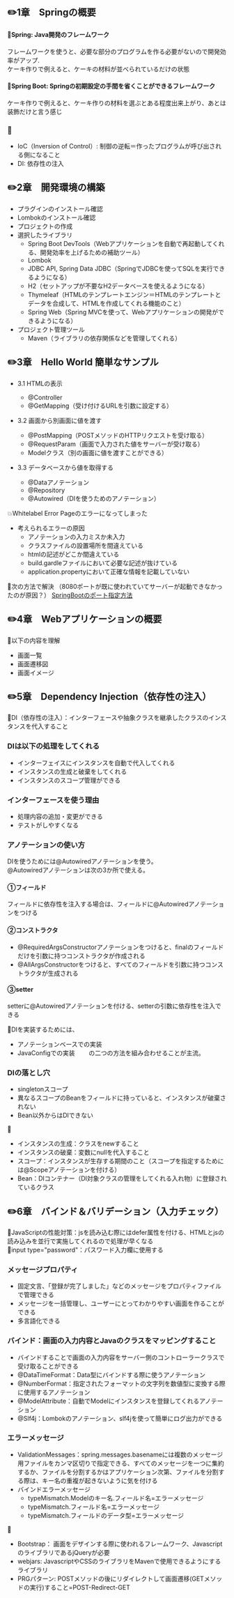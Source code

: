 ## ✏️1章　Springの概要

#### 🌸**Spring**: Java開発のフレームワーク 
  フレームワークを使うと、必要な部分のプログラムを作る必要がないので開発効率がアップ.  
	ケーキ作りで例えると、ケーキの材料が並べられているだけの状態

#### 🌸**Spring Boot**: Springの初期設定の手間を省くことができるフレームワーク 
  ケーキ作りで例えると、ケーキ作りの材料を選ぶとある程度出来上がり、あとは装飾だけと言う感じ


### 🔖 
* IoC（Inversion of Control）: 制御の逆転＝作ったプログラムが呼び出される側になること
* DI: 依存性の注入


## ✏️2章　開発環境の構築

* プラグインのインストール確認
* Lombokのインストール確認
* プロジェクトの作成
* 選択したライブラリ
  * Spring Boot DevTools（Webアプリケーションを自動で再起動してくれる、開発効率を上げるための補助ツール）
  * Lombok
  * JDBC API, Spring Data JDBC（SpringでJDBCを使ってSQLを実行できるようになる）
  * H2（セットアップが不要なH2データベースを使えるようになる）
  * Thymeleaf（HTMLのテンプレートエンジン＝HTMLのテンプレートとデータを合成して、HTMLを作成してくれる機能のこと）
  * Spring Web（Spring MVCを使って、Webアプリケーションの開発ができるようになる）
* プロジェクト管理ツール
  * Maven（ライブラリの依存関係などを管理してくれる）


## ✏️3章　Hello World 簡単なサンプル  
* 3.1 HTMLの表示
  * @Controller
  * @GetMapping（受け付けるURLを引数に設定する）  

* 3.2 画面から別画面に値を渡す
  * @PostMapping（POSTメソッドのHTTPリクエストを受け取る）
  * @RequestParam（画面で入力された値をサーバーが受け取る）
  * Modelクラス（別の画面に値を渡すことができる）  

* 3.3 データベースから値を取得する  
  * @Dataアノテーション
  * @Repository
  * @Autowired（DIを使うためのアノテーション）

💥Whitelabel Error Pageのエラーになってしまった
* 考えられるエラーの原因 
  * アノテーションの入力ミスか未入力 　
  * クラスファイルの設置場所を間違えている
  * htmlの記述がどこか間違えている
  * build.gardleファイルにおいて必要な記述が抜けている
  * application.propertyにおいて正確な情報を記載していない 

🌟次の方法で解決 （8080ポートが既に使われていてサーバーが起動できなかったのが原因？）
[SpringBootのポート指定方法](https://springhack.com/springboot%e3%81%ae%e3%83%9d%e3%83%bc%e3%83%88%e6%8c%87%e5%ae%9a%e6%96%b9%e6%b3%95-web-server-failed-to-start-port-8080-was-already-in-use-%e3%80%80/)
  
  
## ✏️4章　Webアプリケーションの概要  
🌟以下の内容を理解  
* 画面一覧
* 画面遷移図
* 画面イメージ  
  
  
## ✏️5章　Dependency Injection（依存性の注入）  
🌸DI（依存性の注入）：インターフェースや抽象クラスを継承したクラスのインスタンスを代入すること  
  
### DIは以下の処理をしてくれる　　
* インターフェイスにインスタンスを自動で代入してくれる
* インスタンスの生成と破棄をしてくれる
* インスタンスのスコープ管理ができる
  
### インターフェースを使う理由  
* 処理内容の追加・変更ができる
* テストがしやすくなる  
  
### アノテーションの使い方  
DIを使うためには@Autowiredアノテーションを使う。  
@Autowiredアノテーションは次の3か所で使える。  
#### ①フィールド  
  フィールドに依存性を注入する場合は、フィールドに@Autowiredアノテーションをつける  
#### ②コンストラクタ　
  * @RequiredArgsConstructorアノテーションをつけると、finalのフィールドだけを引数に持つコンストラクタが作成される  
  * @AllArgsConstructorをつけると、すべてのフィールドを引数に持つコンストラクタが生成される 
#### ③setter  
  setterに@Autowiredアノテーションを付ける、setterの引数に依存性を注入できる
  
🌟DIを実装するためには、  
* アノテーションベースでの実装
* JavaConfigでの実装　　
の二つの方法を組み合わせることが主流。　　

### DIの落とし穴  
* singletonスコープ
* 異なるスコープのBeanをフィールドに持っていると、インスタンスが破棄されない
* Bean以外からはDIできない  


🔖  
* インスタンスの生成：クラスをnewすること
* インスタンスの破棄：変数にnullを代入すること
* スコープ：インスタンスが生存する期間のこと（スコープを指定するためには@Scopeアノテーションを付ける）
* Bean：DIコンテナー（DI対象クラスの管理をしてくれる入れ物）に登録されているクラス　　
  
  
## ✏️6章　バインド＆バリデーション（入力チェック）　　
🌟JavaScriptの性能対策：jsを読み込む際にはdefer属性を付ける、HTMLとjsの読み込みを並行で実施してくれるので処理が早くなる  
🌟input type="password"：パスワード入力欄に使用する  
  
### メッセージプロパティ  
* 固定文言、「登録が完了しました」などのメッセージをプロパティファイルで管理できる
* メッセージを一括管理し、ユーザーにとってわかりやすい画面を作ることができる
* 多言語化できる  
  
### バインド：画面の入力内容とJavaのクラスをマッピングすること  
* バインドすることで画面の入力内容をサーバー側のコントローラークラスで受け取ることができる
* @DataTimeFormat：Data型にバインドする際に使うアノテーション
* @NumberFormat：指定されたフォーマットの文字列を数値型に変換する際に使用するアノテーション
* @ModelAttribute：自動でModelにインスタンスを登録してくれるアノテーション
* @Slf4j：Lombokのアノテーション、slf4jを使って簡単にログ出力ができる  
  
### エラーメッセージ  
* ValidationMessages：spring.messages.basenameには複数のメッセージ用ファイルをカンマ区切りで指定できる、すべてのメッセージを一つに集約するか、ファイルを分割するかはアプリケーション次第、ファイルを分割する際は、キー名の重複が起きないように気を付ける
* バインドエラーメッセージ  
  * typeMismatch.Modelのキー名.フィールド名=エラーメッセージ
  * typeMismatch.フィールド名=エラーメッセージ
  * typeMismatch.フィールドのデータ型=エラーメッセージ

  
🔖  
* Bootstrap： 画面をデザインする際に使われるフレームワーク、JavascriptのライブラリであるjQueryが必要  
* webjars: JavascriptやCSSのライブラリをMavenで使用できるようにするライブラリ
* PRGパターン: POSTメソッドの後にリダイレクトして画面遷移(GETメソッドの実行)すること=POST-Redirect-GET
